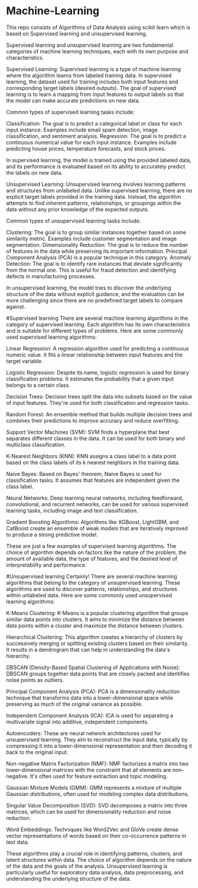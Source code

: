 # Machine-Learning
This repo consists of Algorithms of Data Analysis using scikit learn which is based on Supervised learning and unsupervised learning.

Supervised learning and unsupervised learning are two fundamental categories of machine learning techniques, each with its own purpose and characteristics.

Supervised Learning:
Supervised learning is a type of machine learning where the algorithm learns from labeled training data. In supervised learning, the dataset used for training includes both input features and corresponding target labels (desired outputs). The goal of supervised learning is to learn a mapping from input features to output labels so that the model can make accurate predictions on new data.

Common types of supervised learning tasks include:

Classification: The goal is to predict a categorical label or class for each input instance. Examples include email spam detection, image classification, and sentiment analysis.
Regression: The goal is to predict a continuous numerical value for each input instance. Examples include predicting house prices, temperature forecasts, and stock prices.

In supervised learning, the model is trained using the provided labeled data, and its performance is evaluated based on its ability to accurately predict the labels on new data.

Unsupervised Learning:
Unsupervised learning involves learning patterns and structures from unlabeled data. Unlike supervised learning, there are no explicit target labels provided in the training data. Instead, the algorithm attempts to find inherent patterns, relationships, or groupings within the data without any prior knowledge of the expected outputs.

Common types of unsupervised learning tasks include:

Clustering: The goal is to group similar instances together based on some similarity metric. Examples include customer segmentation and image segmentation.
Dimensionality Reduction: The goal is to reduce the number of features in the data while preserving its important information. Principal Component Analysis (PCA) is a popular technique in this category.
Anomaly Detection: The goal is to identify rare instances that deviate significantly from the normal one. This is useful for fraud detection and identifying defects in manufacturing processes.

In unsupervised learning, the model tries to discover the underlying structure of the data without explicit guidance, and the evaluation can be more challenging since there are no predefined target labels to compare against.

#Supervised learning
There are several machine learning algorithms in the category of supervised learning. Each algorithm has its own characteristics and is suitable for different types of problems. Here are some commonly used supervised learning algorithms:

Linear Regression: A regression algorithm used for predicting a continuous numeric value. It fits a linear relationship between input features and the target variable.

Logistic Regression: Despite its name, logistic regression is used for binary classification problems. It estimates the probability that a given input belongs to a certain class.

Decision Trees: Decision trees split the data into subsets based on the value of input features. They're used for both classification and regression tasks.

Random Forest: An ensemble method that builds multiple decision trees and combines their predictions to improve accuracy and reduce overfitting.

Support Vector Machines (SVM): SVM finds a hyperplane that best separates different classes in the data. It can be used for both binary and multiclass classification.

K-Nearest Neighbors (KNN): KNN assigns a class label to a data point based on the class labels of its k nearest neighbors in the training data.

Naive Bayes: Based on Bayes' theorem, Naive Bayes is used for classification tasks. It assumes that features are independent given the class label.

Neural Networks: Deep learning neural networks, including feedforward, convolutional, and recurrent networks, can be used for various supervised learning tasks, including image and text classification.

Gradient Boosting Algorithms: Algorithms like XGBoost, LightGBM, and CatBoost create an ensemble of weak models that are iteratively improved to produce a strong predictive model.

These are just a few examples of supervised learning algorithms. The choice of algorithm depends on factors like the nature of the problem, the amount of available data, the type of features, and the desired level of interpretability and performance. 

#Unsupervised learning
Certainly! There are several machine learning algorithms that belong to the category of unsupervised learning. These algorithms are used to discover patterns, relationships, and structures within unlabeled data. Here are some commonly used unsupervised learning algorithms:

K-Means Clustering: K-Means is a popular clustering algorithm that groups similar data points into clusters. It aims to minimize the distance between data points within a cluster and maximize the distance between clusters.

Hierarchical Clustering: This algorithm creates a hierarchy of clusters by successively merging or splitting existing clusters based on their similarity. It results in a dendrogram that can help in understanding the data's hierarchy.

DBSCAN (Density-Based Spatial Clustering of Applications with Noise): DBSCAN groups together data points that are closely packed and identifies noise points as outliers.

Principal Component Analysis (PCA): PCA is a dimensionality reduction technique that transforms data into a lower-dimensional space while preserving as much of the original variance as possible.

Independent Component Analysis (ICA): ICA is used for separating a multivariate signal into additive, independent components.

Autoencoders: These are neural network architectures used for unsupervised learning. They aim to reconstruct the input data, typically by compressing it into a lower-dimensional representation and then decoding it back to the original input.

Non-negative Matrix Factorization (NMF): NMF factorizes a matrix into two lower-dimensional matrices with the constraint that all elements are non-negative. It's often used for feature extraction and topic modeling.

Gaussian Mixture Models (GMM): GMM represents a mixture of multiple Gaussian distributions, often used for modeling complex data distributions.

Singular Value Decomposition (SVD): SVD decomposes a matrix into three matrices, which can be used for dimensionality reduction and noise reduction.

Word Embeddings: Techniques like Word2Vec and GloVe create dense vector representations of words based on their co-occurrence patterns in text data.

These algorithms play a crucial role in identifying patterns, clusters, and latent structures within data. The choice of algorithm depends on the nature of the data and the goals of the analysis. Unsupervised learning is particularly useful for exploratory data analysis, data preprocessing, and understanding the underlying structure of the data.
